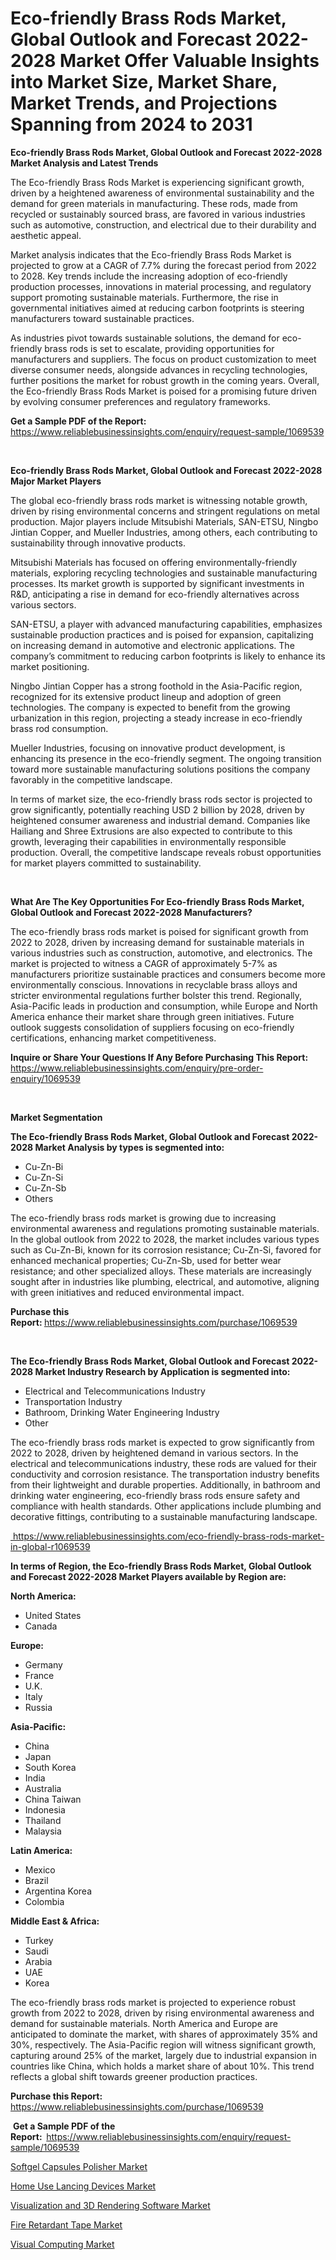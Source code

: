 <p><h1>Eco-friendly Brass Rods Market, Global Outlook and Forecast 2022-2028 Market Offer Valuable Insights into Market Size, Market Share, Market Trends, and Projections Spanning from 2024 to 2031</h1></p><p><strong>Eco-friendly Brass Rods Market, Global Outlook and Forecast 2022-2028 Market Analysis and Latest Trends</strong></p>
<p><p>The Eco-friendly Brass Rods Market is experiencing significant growth, driven by a heightened awareness of environmental sustainability and the demand for green materials in manufacturing. These rods, made from recycled or sustainably sourced brass, are favored in various industries such as automotive, construction, and electrical due to their durability and aesthetic appeal. </p><p>Market analysis indicates that the Eco-friendly Brass Rods Market is projected to grow at a CAGR of 7.7% during the forecast period from 2022 to 2028. Key trends include the increasing adoption of eco-friendly production processes, innovations in material processing, and regulatory support promoting sustainable materials. Furthermore, the rise in governmental initiatives aimed at reducing carbon footprints is steering manufacturers toward sustainable practices.</p><p>As industries pivot towards sustainable solutions, the demand for eco-friendly brass rods is set to escalate, providing opportunities for manufacturers and suppliers. The focus on product customization to meet diverse consumer needs, alongside advances in recycling technologies, further positions the market for robust growth in the coming years. Overall, the Eco-friendly Brass Rods Market is poised for a promising future driven by evolving consumer preferences and regulatory frameworks.</p></p>
<p><strong>Get a Sample PDF of the Report:&nbsp;</strong> <a href="https://www.reliablebusinessinsights.com/enquiry/request-sample/1069539">https://www.reliablebusinessinsights.com/enquiry/request-sample/1069539</a></p>
<p>&nbsp;</p>
<p><strong>Eco-friendly Brass Rods Market, Global Outlook and Forecast 2022-2028 Major Market Players</strong></p>
<p><p>The global eco-friendly brass rods market is witnessing notable growth, driven by rising environmental concerns and stringent regulations on metal production. Major players include Mitsubishi Materials, SAN-ETSU, Ningbo Jintian Copper, and Mueller Industries, among others, each contributing to sustainability through innovative products.</p><p>Mitsubishi Materials has focused on offering environmentally-friendly materials, exploring recycling technologies and sustainable manufacturing processes. Its market growth is supported by significant investments in R&D, anticipating a rise in demand for eco-friendly alternatives across various sectors.</p><p>SAN-ETSU, a player with advanced manufacturing capabilities, emphasizes sustainable production practices and is poised for expansion, capitalizing on increasing demand in automotive and electronic applications. The company’s commitment to reducing carbon footprints is likely to enhance its market positioning.</p><p>Ningbo Jintian Copper has a strong foothold in the Asia-Pacific region, recognized for its extensive product lineup and adoption of green technologies. The company is expected to benefit from the growing urbanization in this region, projecting a steady increase in eco-friendly brass rod consumption.</p><p>Mueller Industries, focusing on innovative product development, is enhancing its presence in the eco-friendly segment. The ongoing transition toward more sustainable manufacturing solutions positions the company favorably in the competitive landscape.</p><p>In terms of market size, the eco-friendly brass rods sector is projected to grow significantly, potentially reaching USD 2 billion by 2028, driven by heightened consumer awareness and industrial demand. Companies like Hailiang and Shree Extrusions are also expected to contribute to this growth, leveraging their capabilities in environmentally responsible production. Overall, the competitive landscape reveals robust opportunities for market players committed to sustainability.</p></p>
<p>&nbsp;</p>
<p><strong>What Are The Key Opportunities For Eco-friendly Brass Rods Market, Global Outlook and Forecast 2022-2028 Manufacturers?</strong></p>
<p><p>The eco-friendly brass rods market is poised for significant growth from 2022 to 2028, driven by increasing demand for sustainable materials in various industries such as construction, automotive, and electronics. The market is projected to witness a CAGR of approximately 5-7% as manufacturers prioritize sustainable practices and consumers become more environmentally conscious. Innovations in recyclable brass alloys and stricter environmental regulations further bolster this trend. Regionally, Asia-Pacific leads in production and consumption, while Europe and North America enhance their market share through green initiatives. Future outlook suggests consolidation of suppliers focusing on eco-friendly certifications, enhancing market competitiveness.</p></p>
<p><strong>Inquire or Share Your Questions If Any Before Purchasing This Report:</strong> <a href="https://www.reliablebusinessinsights.com/enquiry/pre-order-enquiry/1069539">https://www.reliablebusinessinsights.com/enquiry/pre-order-enquiry/1069539</a></p>
<p>&nbsp;</p>
<p><strong>Market Segmentation</strong></p>
<p><strong>The Eco-friendly Brass Rods Market, Global Outlook and Forecast 2022-2028 Market Analysis by types is segmented into:</strong></p>
<p><ul><li>Cu-Zn-Bi</li><li>Cu-Zn-Si</li><li>Cu-Zn-Sb</li><li>Others</li></ul></p>
<p><p>The eco-friendly brass rods market is growing due to increasing environmental awareness and regulations promoting sustainable materials. In the global outlook from 2022 to 2028, the market includes various types such as Cu-Zn-Bi, known for its corrosion resistance; Cu-Zn-Si, favored for enhanced mechanical properties; Cu-Zn-Sb, used for better wear resistance; and other specialized alloys. These materials are increasingly sought after in industries like plumbing, electrical, and automotive, aligning with green initiatives and reduced environmental impact.</p></p>
<p><strong>Purchase this Report:&nbsp;</strong><a href="https://www.reliablebusinessinsights.com/purchase/1069539">https://www.reliablebusinessinsights.com/purchase/1069539</a></p>
<p>&nbsp;</p>
<p><strong>The Eco-friendly Brass Rods Market, Global Outlook and Forecast 2022-2028 Market Industry Research by Application is segmented into:</strong></p>
<p><ul><li>Electrical and Telecommunications Industry</li><li>Transportation Industry</li><li>Bathroom, Drinking Water Engineering Industry</li><li>Other</li></ul></p>
<p><p>The eco-friendly brass rods market is expected to grow significantly from 2022 to 2028, driven by heightened demand in various sectors. In the electrical and telecommunications industry, these rods are valued for their conductivity and corrosion resistance. The transportation industry benefits from their lightweight and durable properties. Additionally, in bathroom and drinking water engineering, eco-friendly brass rods ensure safety and compliance with health standards. Other applications include plumbing and decorative fittings, contributing to a sustainable manufacturing landscape.</p></p>
<p><a href="https://www.reliablebusinessinsights.com/eco-friendly-brass-rods-market-in-global-r1069539">&nbsp;https://www.reliablebusinessinsights.com/eco-friendly-brass-rods-market-in-global-r1069539</a></p>
<p><strong>In terms of Region, the Eco-friendly Brass Rods Market, Global Outlook and Forecast 2022-2028 Market Players available by Region are:</strong></p>
<p>
    <p> <strong> North America: </strong>
        <ul>
            <li>United States</li>
            <li>Canada</li>
        </ul>
        </p> 
    <p> <strong> Europe: </strong>
        <ul>
            <li>Germany</li>
            <li>France</li>
            <li>U.K.</li>
            <li>Italy</li>
            <li>Russia</li>
        </ul>
        </p> 
    <p> <strong> Asia-Pacific: </strong>
        <ul>
            <li>China</li>
            <li>Japan</li>
            <li>South Korea</li>
            <li>India</li>
            <li>Australia</li>
            <li>China Taiwan</li>
            <li>Indonesia</li>
            <li>Thailand</li>
            <li>Malaysia</li>
        </ul>
        </p> 
    <p> <strong> Latin America: </strong>
        <ul>
            <li>Mexico</li>
            <li>Brazil</li>
            <li>Argentina Korea</li>
            <li>Colombia</li>
        </ul>
        </p> 
    <p> <strong> Middle East & Africa: </strong>
        <ul>
            <li>Turkey</li>
            <li>Saudi</li>
            <li>Arabia</li>
            <li>UAE</li>
            <li>Korea</li>
        </ul>
    </p>
    </p>
<p><p>The eco-friendly brass rods market is projected to experience robust growth from 2022 to 2028, driven by rising environmental awareness and demand for sustainable materials. North America and Europe are anticipated to dominate the market, with shares of approximately 35% and 30%, respectively. The Asia-Pacific region will witness significant growth, capturing around 25% of the market, largely due to industrial expansion in countries like China, which holds a market share of about 10%. This trend reflects a global shift towards greener production practices.</p></p>
<p><strong>Purchase this Report: </strong><a href="https://www.reliablebusinessinsights.com/purchase/1069539">https://www.reliablebusinessinsights.com/purchase/1069539</a></p>
<p>&nbsp;<strong>Get a Sample PDF of the Report:&nbsp;&nbsp;</strong><a href="https://www.reliablebusinessinsights.com/enquiry/request-sample/1069539">https://www.reliablebusinessinsights.com/enquiry/request-sample/1069539</a></p>
<p><strong></strong></p>
<p><p><a href="https://medium.com/@rachel.baile55467/softgel-capsules-polisher-market-industry-trends-and-forecast-for-period-from-2024-to-2031-bdb7b2af25a1">Softgel Capsules Polisher Market</a></p><p><a href="https://issuu.com/reportprime-2/docs/home-use-lancing-devices-market-siz_945e8596cb5015">Home Use Lancing Devices Market</a></p><p><a href="https://www.linkedin.com/pulse/visualization-3d-rendering-software-market-forecast-global-t70ge?trackingId=W6B56XHgR4yoTzrCRkVFxA%3D%3D">Visualization and 3D Rendering Software Market</a></p><p><a href="https://medium.com/@maria.hardacre7345/fire-retardant-tape-market-share-market-analysis-growth-trends-forecasts-for-period-from-8587fd86558d">Fire Retardant Tape Market</a></p><p><a href="https://www.linkedin.com/pulse/global-visual-computing-market-exploring-share-trends-future-jvwxe?trackingId=EzpPCpmWQuKAONNjcE4QNg%3D%3D">Visual Computing Market</a></p></p>